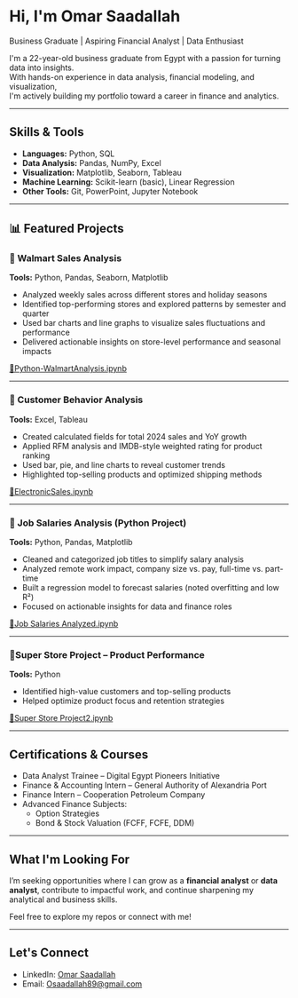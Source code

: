 # Hi, I'm Omar Saadallah  
Business Graduate | Aspiring Financial Analyst | Data Enthusiast  

I'm a 22-year-old business graduate from Egypt with a passion for turning data into insights.  
With hands-on experience in data analysis, financial modeling, and visualization,  
I'm actively building my portfolio toward a career in finance and analytics.

---

## Skills & Tools  
- **Languages:** Python, SQL  
- **Data Analysis:** Pandas, NumPy, Excel  
- **Visualization:** Matplotlib, Seaborn, Tableau  
- **Machine Learning:** Scikit-learn (basic), Linear Regression  
- **Other Tools:** Git, PowerPoint, Jupyter Notebook

---

## 📊 Featured Projects

### 🔹 Walmart Sales Analysis  
**Tools:** Python, Pandas, Seaborn, Matplotlib  
- Analyzed weekly sales across different stores and holiday seasons  
- Identified top-performing stores and explored patterns by semester and quarter  
- Used bar charts and line graphs to visualize sales fluctuations and performance  
- Delivered actionable insights on store-level performance and seasonal impacts  

[🔗Python-WalmartAnalysis.ipynb](https://github.com/omarsaad25/OmarSaadallah_Portfolio/blob/main/Project01-Python-WalmartAnalysis3.ipynb)

---

### 🔹 Customer Behavior Analysis 
**Tools:** Excel, Tableau  
- Created calculated fields for total 2024 sales and YoY growth
- Applied RFM analysis and IMDB-style weighted rating for product ranking 
- Used bar, pie, and line charts to reveal customer trends  
- Highlighted top-selling products and optimized shipping methods  

[🔗ElectronicSales.ipynb](https://github.com/omarsaad25/OmarSaadallah_Portfolio/blob/main/ElectronicSales.ipynb)

---

### 🔹 Job Salaries Analysis (Python Project)  
**Tools:** Python, Pandas, Matplotlib  
- Cleaned and categorized job titles to simplify salary analysis  
- Analyzed remote work impact, company size vs. pay, full-time vs. part-time  
- Built a regression model to forecast salaries (noted overfitting and low R²)  
- Focused on actionable insights for data and finance roles  

[🔗Job Salaries Analyzed.ipynb](https://github.com/omarsaad25/CognoRise-Infotech/blob/main/Job%20Salaries%20Analyzed.ipynb)

---

### 🔹Super Store Project – Product Performance  
**Tools:** Python    
- Identified high-value customers and top-selling products  
- Helped optimize product focus and retention strategies  

[🔗Super Store Project2.ipynb](https://github.com/omarsaad25/OmarSaadallah_Portfolio/blob/4bcd10329ea6ad230ac08f3a7591b9bef7b8d54a/Super%20Store%20Project2.ipynb)

---

## Certifications & Courses  
- Data Analyst Trainee – Digital Egypt Pioneers Initiative  
- Finance & Accounting Intern – General Authority of Alexandria Port  
- Finance Intern – Cooperation Petroleum Company  
- Advanced Finance Subjects:  
  - Option Strategies  
  - Bond & Stock Valuation (FCFF, FCFE, DDM)

---

## What I'm Looking For  
I’m seeking opportunities where I can grow as a **financial analyst** or **data analyst**, contribute to impactful work, and continue sharpening my analytical and business skills.

Feel free to explore my repos or connect with me!

---

## Let's Connect  
- LinkedIn: [Omar Saadallah](www.linkedin.com/in/omarsaadallah)
- Email: Osaadallah89@gmail.com

